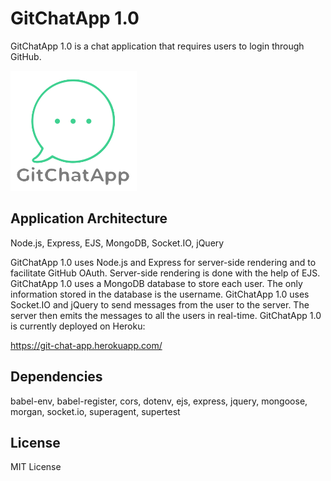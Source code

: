 # GitChatApp 1.0
GitChatApp 1.0 is a chat application that requires users to login through GitHub.

[![logo](./public/images/gitchatapp.png)](./public/images/gitchatapp.png)

## Application Architecture
Node.js, Express, EJS, MongoDB, Socket.IO, jQuery

GitChatApp 1.0 uses Node.js and Express for server-side rendering and to facilitate GitHub OAuth. Server-side rendering is done with the help of EJS. GitChatApp 1.0 uses a MongoDB database to store each user. The only information stored in the database is the username. GitChatApp 1.0 uses Socket.IO and jQuery to send messages from the user to the server. The server then emits the messages to all the users in real-time. GitChatApp 1.0 is currently deployed on Heroku:

https://git-chat-app.herokuapp.com/

## Dependencies
babel-env, babel-register, cors, dotenv, ejs, express, jquery, mongoose, morgan, socket.io, superagent, supertest

## License
MIT License
